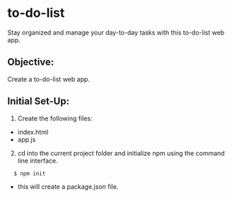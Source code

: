 # to-do-list
Stay organized and manage your day-to-day tasks with this to-do-list web app.

## Objective:
Create a to-do-list web app.

## Initial Set-Up:
1) Create the following files:
* index.html
* app.js
2) cd into the current project folder and initialize npm using the command line interface.
```
  $ npm init
```
* this will create a package.json file.

